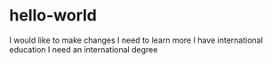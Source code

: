 # hello-world

I would like to make changes 
I need to learn more 
I have international education
I need an international degree 
